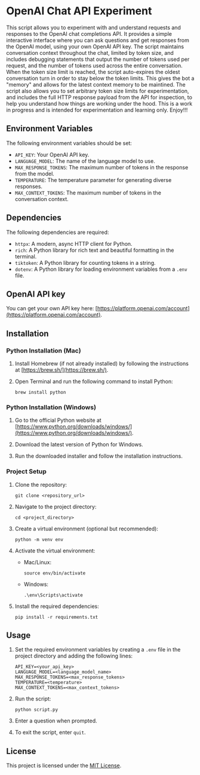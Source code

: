 # OpenAI Chat API Experiment

This script allows you to experiment with and understand requests and responses to the OpenAI chat completions API. It provides a simple interactive interface where you can ask questions and get responses from the OpenAI model, using your own OpenAI API key. The script maintains conversation context throughout the chat, limited by token size, and includes debugging statements that output the number of tokens used per request, and the number of tokens used across the entire conversation. When the token size limit is reached, the script auto-expires the oldest conversation turn in order to stay below the token limits. This gives the bot a "memory" and allows for the latest context memory to be maintined. The script also allows you to set arbitrary token size limits for experimentation, and includes the full HTTP response payload from the API for inspection, to help you understand how things are working under the hood. This is a work in progress and is intended for experimentation and learning only. Enjoy!!!

## Environment Variables

The following environment variables should be set:

- `API_KEY`: Your OpenAI API key.
- `LANGUAGE_MODEL`: The name of the language model to use.
- `MAX_RESPONSE_TOKENS`: The maximum number of tokens in the response from the model.
- `TEMPERATURE`: The temperature parameter for generating diverse responses.
- `MAX_CONTEXT_TOKENS`: The maximum number of tokens in the conversation context.

## Dependencies

The following dependencies are required:

- `httpx`: A modern, async HTTP client for Python.
- `rich`: A Python library for rich text and beautiful formatting in the terminal.
- `tiktoken`: A Python library for counting tokens in a string.
- `dotenv`: A Python library for loading environment variables from a `.env` file.

## OpenAI API key

You can get your own API key here: [https://platform.openai.com/account](https://platform.openai.com/account).

## Installation

### Python Installation (Mac)

1. Install Homebrew (if not already installed) by following the instructions at [https://brew.sh/](https://brew.sh/).

2. Open Terminal and run the following command to install Python:

    ```shell
    brew install python
    ```

### Python Installation (Windows)

1. Go to the official Python website at [https://www.python.org/downloads/windows/](https://www.python.org/downloads/windows/).

2. Download the latest version of Python for Windows.

3. Run the downloaded installer and follow the installation instructions.

### Project Setup

1. Clone the repository:

    ```shell
    git clone <repository_url>
    ```

2. Navigate to the project directory:

    ```shell
    cd <project_directory>
    ```

3. Create a virtual environment (optional but recommended):

    ```shell
    python -m venv env
    ```

4. Activate the virtual environment:

    - Mac/Linux:

        ```shell
        source env/bin/activate
        ```

    - Windows:

        ```shell
        .\env\Scripts\activate
        ```

5. Install the required dependencies:

    ```shell
    pip install -r requirements.txt
    ```

## Usage

1. Set the required environment variables by creating a `.env` file in the project directory and adding the following lines:

    ```
    API_KEY=<your_api_key>
    LANGUAGE_MODEL=<language_model_name>
    MAX_RESPONSE_TOKENS=<max_response_tokens>
    TEMPERATURE=<temperature>
    MAX_CONTEXT_TOKENS=<max_context_tokens>
    ```

2. Run the script:

    ```shell
    python script.py
    ```

3. Enter a question when prompted.

4. To exit the script, enter `quit`.

## License

This project is licensed under the [MIT License](LICENSE).
